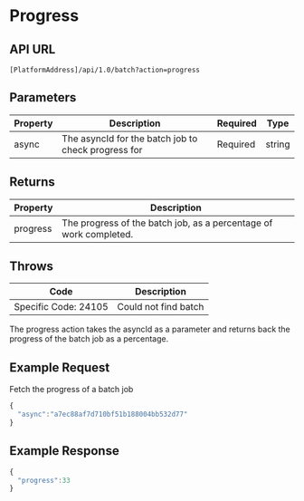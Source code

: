 # Progress

## API URL

`[PlatformAddress]/api/1.0/batch?action=progress`

## Parameters

| Property | Description | Required | Type |
| --- | --- | --- | --- |
| async | The asyncId for the batch job to check progress for | Required | string |

## Returns

| Property | Description |
| --- | --- |
| progress | The progress of the batch job, as a percentage of work completed. |

## Throws

| Code | Description |
| --- | --- |
| Specific Code: 24105 | Could not find batch |

The progress action takes the asyncId as a parameter and returns back the progress of the batch job as a percentage.

## Example Request

Fetch the progress of a batch job

```javascript
{
  "async":"a7ec88af7d710bf51b188004bb532d77"
}
```

## Example Response

```javascript
{ 
  "progress":33
}
```


